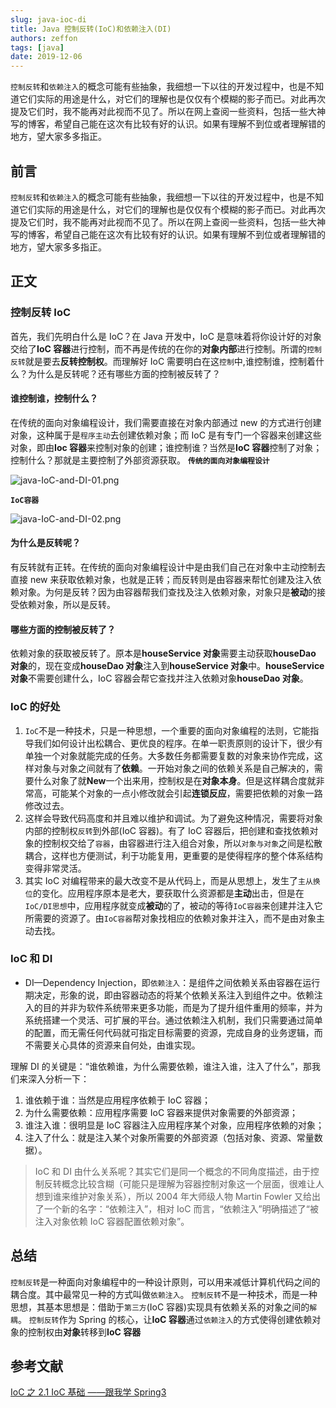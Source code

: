 ```yaml
---
slug: java-ioc-di
title: Java 控制反转(IoC)和依赖注入(DI)
authors: zeffon
tags: [java]
date: 2019-12-06
---
```


`控制反转`和`依赖注入`的概念可能有些抽象，我细想一下以往的开发过程中，也是不知道它们实际的用途是什么，对它们的理解也是仅仅有个模糊的影子而已。对此再次提及它们时，我不能再对此视而不见了。所以在网上查阅一些资料，包括一些大神写的博客，希望自己能在这次有比较有好的认识。如果有理解不到位或者理解错的地方，望大家多多指正。

<!--truncate-->

## 前言

`控制反转`和`依赖注入`的概念可能有些抽象，我细想一下以往的开发过程中，也是不知道它们实际的用途是什么，对它们的理解也是仅仅有个模糊的影子而已。对此再次提及它们时，我不能再对此视而不见了。所以在网上查阅一些资料，包括一些大神写的博客，希望自己能在这次有比较有好的认识。如果有理解不到位或者理解错的地方，望大家多多指正。

## 正文

### 控制反转 IoC

首先，我们先明白什么是 IoC？在 Java 开发中，IoC 是意味着将你设计好的对象交给了**IoC 容器**进行控制，而不再是传统的在你的**对象内部**进行控制。所谓的`控制反转`就是要去**反转控制权**。而理解好 IoC 需要明白在这`控制`中,谁控制谁，控制着什么？为什么是反转呢？还有哪些方面的控制被反转了？

#### 谁控制谁，控制什么？

在传统的面向对象编程设计，我们需要直接在对象内部通过 new 的方式进行创建对象，这种属于是`程序主动`去创建依赖对象；而 IoC 是有专门一个容器来创建这些对象，即由**Ioc 容器**来控制对象的创建；谁控制谁？当然是**IoC 容器**控制了对象；控制什么？那就是主要控制了外部资源获取。
**`传统的面向对象编程设计`**

![java-IoC-and-DI-01.png](https://cdn.nlark.com/yuque/0/2021/png/656137/1610715360434-aec07a2d-e27c-4625-b56e-eed6f475d75d.png#align=left&display=inline&height=301&margin=%5Bobject%20Object%5D&name=java-IoC-and-DI-01.png&originHeight=301&originWidth=475&size=23758&status=done&style=none&width=475)

**`IoC容器`**

![java-IoC-and-DI-02.png](https://cdn.nlark.com/yuque/0/2021/png/656137/1610715369018-3b8699fb-16e9-43b2-812a-a4b7064b0267.png#align=left&display=inline&height=411&margin=%5Bobject%20Object%5D&name=java-IoC-and-DI-02.png&originHeight=411&originWidth=701&size=40780&status=done&style=none&width=701)

#### 为什么是反转呢？

有反转就有正转。在传统的面向对象编程设计中是由我们自己在对象中主动控制去直接 new 来获取依赖对象，也就是正转；而反转则是由容器来帮忙创建及注入依赖对象。为何是反转？因为由容器帮我们查找及注入依赖对象，对象只是**被动**的接受依赖对象，所以是反转。

#### 哪些方面的控制被反转了？

依赖对象的获取被反转了。原本是**houseService 对象**需要主动获取**houseDao 对象**的，现在变成**houseDao 对象**注入到**houseService 对象**中。**houseService 对象**不需要创建什么，IoC 容器会帮它查找并注入依赖对象**houseDao 对象**。

### IoC 的好处

1. `IoC`不是一种技术，只是一种思想，一个重要的面向对象编程的法则，它能指导我们如何设计出松耦合、更优良的程序。在单一职责原则的设计下，很少有单独一个对象就能完成的任务。大多数任务都需要复数的对象来协作完成，这样对象与对象之间就有了**依赖**。一开始对象之间的依赖关系是自己解决的，需要什么对象了就**New**一个出来用，控制权是在**对象本身**。但是这样耦合度就非常高，可能某个对象的一点小修改就会引起**连锁反应**，需要把依赖的对象一路修改过去。
2. 这样会导致代码高度和并且难以维护和调试。为了避免这种情况，需要将对象内部的控制权`反转`到外部(IoC 容器)。有了 IoC 容器后，把创建和查找依赖对象的控制权交给了`容器`，由容器进行注入组合对象，所以`对象与对象`之间是松散耦合，这样也方便测试，利于功能复用，更重要的是使得程序的整个体系结构变得非常灵活。
3. 其实 IoC 对编程带来的最大改变不是从代码上，而是从思想上，发生了`主从换位`的变化。应用程序原本是老大，要获取什么资源都是**主动**出击，但是在`IoC/DI思想`中，应用程序就变成**被动**的了，被动的等待`IoC容器`来创建并注入它所需要的资源了。由`IoC容器`帮对象找相应的依赖对象并注入，而不是由对象主动去找。

### IoC 和 DI

- DI—Dependency Injection，即`依赖注入`：是组件之间依赖关系由容器在运行期决定，形象的说，即由容器动态的将某个依赖关系注入到组件之中。依赖注入的目的并非为软件系统带来更多功能，而是为了提升组件重用的频率，并为系统搭建一个灵活、可扩展的平台。通过依赖注入机制，我们只需要通过简单的配置，而无需任何代码就可指定目标需要的资源，完成自身的业务逻辑，而不需要关心具体的资源来自何处，由谁实现。

理解 DI 的关键是：“谁依赖谁，为什么需要依赖，谁注入谁，注入了什么”，那我们来深入分析一下：

1. 谁依赖于谁：当然是应用程序依赖于 IoC 容器；
2. 为什么需要依赖：应用程序需要 IoC 容器来提供对象需要的外部资源；
3. 谁注入谁：很明显是 IoC 容器注入应用程序某个对象，应用程序依赖的对象；
4. 注入了什么：就是注入某个对象所需要的外部资源（包括对象、资源、常量数据）。

> IoC 和 DI 由什么关系呢？其实它们是同一个概念的不同角度描述，由于控制反转概念比较含糊（可能只是理解为容器控制对象这一个层面，很难让人想到谁来维护对象关系），所以 2004 年大师级人物 Martin Fowler 又给出了一个新的名字：“依赖注入”，相对 IoC 而言，“依赖注入”明确描述了“被注入对象依赖 IoC 容器配置依赖对象”。

## 总结

`控制反转`是一种面向对象编程中的一种设计原则，可以用来减低计算机代码之间的耦合度。其中最常见一种的方式叫做`依赖注入`。
`控制反转`不是一种技术，而是一种思想，其基本思想是：借助于`第三方`(IoC 容器)实现具有依赖关系的对象之间的`解耦`。
`控制反转`作为 Spring 的核心，让**IoC 容器**通过`依赖注入`的方式使得创建依赖对象的控制权由**对象**转移到**IoC 容器**

## 参考文献

[IoC 之 2.1 IoC 基础 ——跟我学 Spring3](https://www.iteye.com/blog/jinnianshilongnian-1413846)
